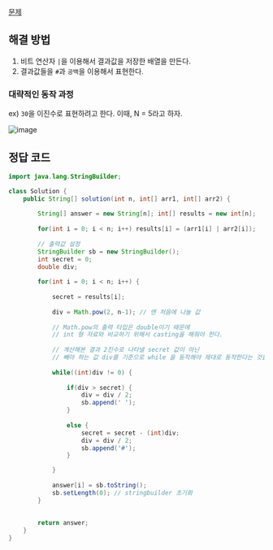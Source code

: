 [문제](https://programmers.co.kr/learn/courses/30/lessons/17681)

## 해결 방법

1) 비트 연산자 `|`을 이용해서 결과값을 저장한 배열을 만든다.
2) 결과값들을 `#`과 `공백`을 이용해서 표현한다.

### 대략적인 동작 과정 

ex) `30`을 이진수로 표현하려고 한다. 이때, N = 5라고 하자. 

![image](https://user-images.githubusercontent.com/64796257/169472649-d7558c94-1963-40f7-b295-c1b3b54e3398.png)

## 정답 코드 

``` java
import java.lang.StringBuilder;

class Solution {
    public String[] solution(int n, int[] arr1, int[] arr2) {
        
        String[] answer = new String[n]; int[] results = new int[n];
        
        for(int i = 0; i < n; i++) results[i] = (arr1[i] | arr2[i]);
        
        // 출력값 설정
        StringBuilder sb = new StringBuilder();
        int secret = 0; 
        double div;
        
        for(int i = 0; i < n; i++) { 
            
            secret = results[i]; 
            
            div = Math.pow(2, n-1); // 맨 처음에 나눌 값
            
            // Math.pow의 출력 타입은 double이기 때문에 
            // int 형 자료와 비교하기 위해서 casting을 해줘야 한다.
            
            // 계산해본 결과 2진수로 나타낼 secret 값이 아닌
            // 빼야 하는 값 div를 기준으로 while 을 동작해야 제대로 동작한다는 것을 알아냈다.
            
            while((int)div != 0) { 
                
                if(div > secret) {
                    div = div / 2; 
                    sb.append(' ');
                }
                
                else {
                    secret = secret - (int)div; 
                    div = div / 2; 
                    sb.append('#');
                }

            }
            
            answer[i] = sb.toString();
            sb.setLength(0); // stringbuilder 초기화
        }
        
        
        return answer;
    }
}
```
